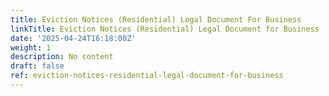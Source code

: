 ```yaml
---
title: Eviction Notices (Residential) Legal Document For Business
linkTitle: Eviction Notices (Residential) Legal Document for Business
date: '2025-04-24T16:18:00Z'
weight: 1
description: No content
draft: false
ref: eviction-notices-residential-legal-document-for-business
---
```


